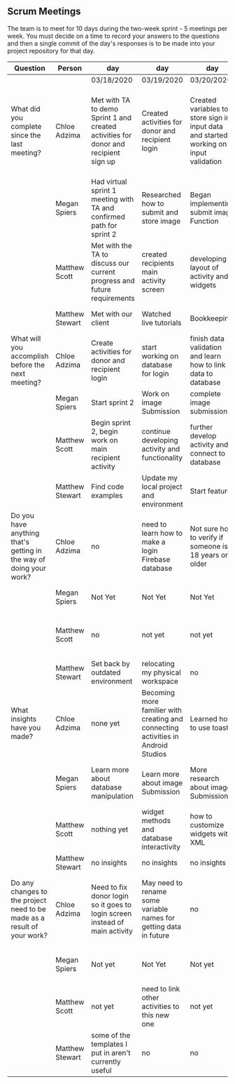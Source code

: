 ## Scrum Meetings
The team is to meet for 10 days during the two-week sprint - 5 meetings per week. You must decide on a time to record your answers to the questions and then a single commit of the day's responses is to be made into your project repository for that day.

Question    |          Person                                             | day | day | day | day | day | day | day |day | day | day |
------------|---------------------------------------------------------------------|-----|-----|-----|-----|-----|-----|-----|----|-----|-----|            
| | | 03/18/2020 | 03/19/2020 | 03/20/2020 | 03/25/2020 | 3/28/2020 | 3/31/2020 | | | | |                                
| What did you complete since the last meeting? | Chloe Adzima | Met with TA to demo Sprint 1 and created activities for donor and recipient sign up | Created activities for donor and recipient login | Created variables to store sign in input data and started working on input validation | Create signup and login database | Added forgot password option and fixed donor main so it only shows item postings of current user | Created espresso tests for donor & recipient signup and login activities
|            | Megan Spiers | Had virtual sprint 1 meeting with TA and confirmed path for sprint 2 | Researched how to submit and store image | Began implementing submit image Function | Began work on edit function | Went back and revised submit image Function | successfully store an image in storagebase 
|            | Matthew Scott |  Met with the TA to discuss our current progress and future requirements | created recipients main activity screen| developing layout of activity and widgets | created a filter for the recipients to browse items | pushed some updates to activities I was working on | worked more on recipient activity and features
|            | Matthew Stewart |  Met with our client  |  Watched live tutorials  |  Bookkeeping  |  obtained a working system  |  set up environment
| What will you accomplish before the next meeting? | Chloe Adzima | Create activities for donor and recipient login | start working on database for login | finish data validation and learn how to link data to database | connect user database with the item database | Create some espresso tests for login and signup | work on edit and delete activity
|            | Megan Spiers | Start sprint 2 | Work on image Submission | complete image submission | complete edit function | store image in Database | store image URL meta data 
|            | Matthew Scott |   Begin sprint 2, begin work on main recipient activity | continue developing activity and functionality | further develop activity and connect to database | further develop recipient activity | link some activities to database | new push to master with updated activities for recipient
|            | Matthew Stewart |  Find code examples  |  Update my local project and environment  |  Start feature  |  set up my computer  |  import and contribute something
| Do you have anything that's getting in the way of doing your work? | Chloe Adzima | no | need to learn how to make a login Firebase database | Not sure how to verify if someone is 18 years or older | no | no | not sure what other tests we need to do
|            | Megan Spiers | Not Yet | Not Yet | Not Yet | No | very bad internet service | no
|            | Matthew Scott |   no | not yet | not yet | trouble figuring out different android classes | not yet | no
|            | Matthew Stewart |  Set back by outdated environment  |  relocating my physical workspace  |  no  |  hardware failure  |  initiating new hardware 
| What insights have you made? |Chloe Adzima | none yet | Becoming more familier with creating and connecting activities in Android Studios | Learned how to use toast | Know how to create a new user account in firebase | understand how to connect a specific user to data in realtime database | none
|            | Megan Spiers | Learn more about database manipulation | Learn more about image Submission | More research about image Submission | activities can be reusable | learned to use Picasso | learned there are different types of databases 
|            | Matthew Scott |   nothing yet | widget methods and database interactivity | how to customize widgets with XML | learned more about save states for widgets | Espresso testing | how to build filters for database
|            | Matthew Stewart |  no insights  |  no insights  |  no insights  |  how to set up in linux  |  found ways to work
| Do any changes to the project need to be made as a result of your work? |Chloe Adzima | Need to fix donor login so it goes to login screen instead of main activity | May need to rename some variable names for getting data in future | no | need to update donor main activity to connect new item with a certain user | no | no
|            | Megan Spiers | Not yet | Not Yet | Not yet | No | need to fix constraints on post new item activity | need to fix image url upload 
|            | Matthew Scott |   not yet | need to link other activities to this new one | not yet | no | not yet | no
|            | Matthew Stewart |  some of the templates I put in aren't currently useful  |  no  |  no  |  no  |  no
